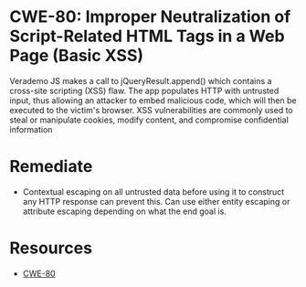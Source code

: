# CWE-80: Improper Neutralization of Script-Related HTML Tags in a Web Page (Basic XSS)
Verademo JS makes a call to jQueryResult.append() which contains a cross-site scripting (XSS) flaw. The app populates HTTP with untrusted input, thus allowing an attacker to embed malicious code, which will then be executed to the victim's browser. XSS vulnerabilities are commonly used to steal or manipulate cookies, modify content, and compromise confidential information

# Remediate
* Contextual escaping on all untrusted data before using it to construct any HTTP response can prevent this. Can use either entity escaping or attribute escaping depending on what the end goal is.

# Resources
* [CWE-80](https://cwe.mitre.org/data/definitions/80.html)